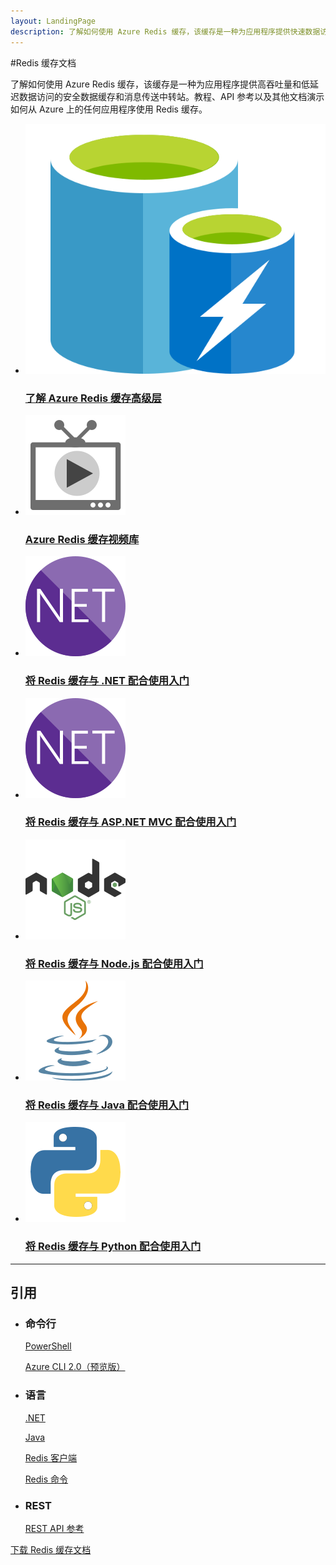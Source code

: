 ```yaml
---
layout: LandingPage
description: 了解如何使用 Azure Redis 缓存，该缓存是一种为应用程序提供快速数据访问的安全数据缓存和消息传送中转站。教程、API 参考和更多内容。
---
```


#Redis 缓存文档

了解如何使用 Azure Redis 缓存，该缓存是一种为应用程序提供高吞吐量和低延迟数据访问的安全数据缓存和消息传送中转站。教程、API 参考以及其他文档演示如何从 Azure 上的任何应用程序使用 Redis 缓存。

<ul class="panelContent cardsFTitle">
    <li><a href="/redis-cache/cache-premium-tier-intro">
<div class="cardSize"><div class="cardPadding"><div class="card"><div class="cardImageOuter"><div class="cardImage"><img src="media/index/redis-cache.svg" alt="" /></div></div><div class="cardText"><h3>了解 Azure Redis 缓存高级层</h3></div></div></div>
        </div></a>
</li><li><a href="https://azure.microsoft.com/documentation/videos/index/?services=redis-cache">
<div class="cardSize"><div class="cardPadding"><div class="card"><div class="cardImageOuter"><div class="cardImage"><img src="media/index/video-library.svg" alt="" /></div></div><div class="cardText"><h3>Azure Redis 缓存视频库</h3></div></div></div>
        </div></a>
</li>   
   <li><a href="/redis-cache/cache-dotnet-how-to-use-azure-redis-cache">
<div class="cardSize"><div class="cardPadding"><div class="card"><div class="cardImageOuter"><div class="cardImage"><img src="media/index/dotnet.svg" alt="" /></div></div><div class="cardText"><h3>将 Redis 缓存与 .NET 配合使用入门</h3></div></div></div>
        </div></a>
</li>
    <li><a href="/redis-cache/cache-web-app-howto">
<div class="cardSize"><div class="cardPadding"><div class="card"><div class="cardImageOuter"><div class="cardImage"><img src="media/index/dotnet.svg" alt="" /></div></div><div class="cardText"><h3>将 Redis 缓存与 ASP.NET MVC 配合使用入门</h3></div></div></div>
        </div></a>
</li>
    <li><a href="/redis-cache/cache-nodejs-get-started">
<div class="cardSize"><div class="cardPadding"><div class="card"><div class="cardImageOuter"><div class="cardImage"><img src="media/index/nodejs.svg" alt="" /></div></div><div class="cardText"><h3>将 Redis 缓存与 Node.js 配合使用入门</h3></div></div></div>
        </div></a>
</li>
    <li><a href="/redis-cache/cache-java-get-started">
<div class="cardSize"><div class="cardPadding"><div class="card"><div class="cardImageOuter"><div class="cardImage"><img src="media/index/java.svg" alt="" /></div></div><div class="cardText"><h3>将 Redis 缓存与 Java 配合使用入门</h3></div></div></div>
        </div></a>
</li>
    <li><a href="/redis-cache/cache-python-get-started">
<div class="cardSize"><div class="cardPadding"><div class="card"><div class="cardImageOuter"><div class="cardImage"><img src="media/index/python.svg" alt="" /></div></div><div class="cardText"><h3>将 Redis 缓存与 Python 配合使用入门</h3></div></div></div>
        </div></a>
</li>
</ul>

---

<h2>引用</h2>
<ul class="panelContent cardsW">
    <li>
        <div class="cardSize"><div class="cardPadding"><div class="card"><div class="cardText"><h3>命令行</h3><p><a href="https://docs.microsoft.com/powershell/resourcemanager/azurerm.rediscache/v2.3.0/azurerm.rediscache">PowerShell</a></p><p><a href="https://docs.microsoft.com/cli/azure/redis">Azure CLI 2​.0（预览版）</a></p></div></div></div>
        </div>
    </li>
    <li>
        <div class="cardSize"><div class="cardPadding"><div class="card"><div class="cardText"><h3>语言</h3><p><a href="https://docs.microsoft.com/dotnet/api/microsoft.azure.management.redis">.NET</a></p><p><a href="https://docs.microsoft.com/java/api/com.microsoft.azure.management.redis._redis_cache">Java</a></p><p><a href="http://redis.io/clients">Redis 客户端</a></p><p><a href="http://redis.io/commands#">Redis 命令</a></p></div></div></div>
        </div>
    </li>
    <li>
        <div class="cardSize"><div class="cardPadding"><div class="card"><div class="cardText"><h3>REST</h3><p><a href="https://docs.microsoft.com/rest/api/redis/">REST API 参考</a></p></div></div></div>
        </div>
    </li>
</ul>

<div class="downloadHolder"><a href="https://opbuildstorageprod.blob.core.windows.net/output-pdf-files/zh-cn/Azure.azure-documents/live/redis-cache.pdf">
<div class="img"></div>
        <div class="text">下载 Redis 缓存文档</div>
    </a>

</div>

<!---HONumber=Mooncake_0206_2017-->